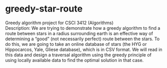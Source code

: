 # greedy-star-route
Greedy algorithm project for CSCI 3412 (Algorithms)
<br>
Description: We are trying to demonstrate how a greedy algorithm to find a route between stars in a
radius surrounding earth is an effective way of determining a “good” (not necessarily perfect) route
between the stars. To do this, we are going to take an online database of stars (the HYG or
Hippocarcos, Yale, Gliese database), which is in CSV format. We will read in this data and design a
traversal algorithm using the greedy principle of using locally available data to find the optimal
solution in that case.
